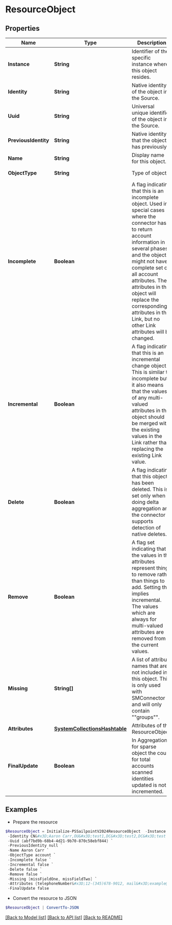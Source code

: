 # ResourceObject
## Properties

Name | Type | Description | Notes
------------ | ------------- | ------------- | -------------
**Instance** | **String** | Identifier of the specific instance where this object resides. | [optional] [readonly] 
**Identity** | **String** | Native identity of the object in the Source. | [optional] [readonly] 
**Uuid** | **String** | Universal unique identifier of the object in the Source. | [optional] [readonly] 
**PreviousIdentity** | **String** | Native identity that the object has previously. | [optional] [readonly] 
**Name** | **String** | Display name for this object. | [optional] [readonly] 
**ObjectType** | **String** | Type of object. | [optional] [readonly] 
**Incomplete** | **Boolean** | A flag indicating that this is an incomplete object. Used in special cases where the connector has to return account information in several phases and the objects might not have a complete set of all account attributes. The attributes in this object will replace the corresponding attributes in the Link, but no other Link attributes will be changed. | [optional] [readonly] 
**Incremental** | **Boolean** | A flag indicating that this is an incremental change object. This is similar to incomplete but it also means that the values of any multi-valued attributes in this object should be merged with the existing values in the Link rather than replacing the existing Link value. | [optional] [readonly] 
**Delete** | **Boolean** | A flag indicating that this object has been deleted. This is set only when doing delta aggregation and the connector supports detection of native deletes. | [optional] [readonly] 
**Remove** | **Boolean** | A flag set indicating that the values in the attributes represent things to remove rather than things to add. Setting this implies incremental. The values which are always for multi-valued attributes are removed from the current values. | [optional] [readonly] 
**Missing** | **String[]** | A list of attribute names that are not included in this object. This is only used with SMConnector and will only contain &quot;&quot;groups&quot;&quot;. | [optional] [readonly] 
**Attributes** | [**SystemCollectionsHashtable**](.md) | Attributes of this ResourceObject. | [optional] [readonly] 
**FinalUpdate** | **Boolean** | In Aggregation, for sparse object the count for total accounts scanned identities updated is not incremented. | [optional] [readonly] 

## Examples

- Prepare the resource
```powershell
$ResourceObject = Initialize-PSSailpointV2024ResourceObject  -Instance null `
 -Identity CN&#x3D;Aaron Carr,OU&#x3D;test1,DC&#x3D;test2,DC&#x3D;test `
 -Uuid {abf7bd9b-68b4-4d21-9b70-870c58ebf844} `
 -PreviousIdentity null `
 -Name Aaron Carr `
 -ObjectType account `
 -Incomplete false `
 -Incremental false `
 -Delete false `
 -Remove false `
 -Missing [missFieldOne, missFieldTwo] `
 -Attributes {telephoneNumber&#x3D;12-(345)678-9012, mail&#x3D;example@test.com, displayName&#x3D;Aaron Carr} `
 -FinalUpdate false
```

- Convert the resource to JSON
```powershell
$ResourceObject | ConvertTo-JSON
```

[[Back to Model list]](../README.md#documentation-for-models) [[Back to API list]](../README.md#documentation-for-api-endpoints) [[Back to README]](../README.md)

